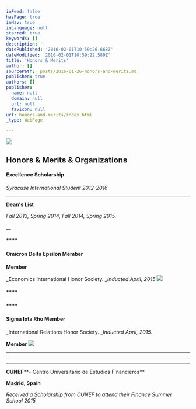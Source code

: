 ```yaml
---
inFeed: false
hasPage: true
inNav: true
inLanguage: null
starred: true
keywords: []
description: ''
datePublished: '2016-02-01T10:59:26.668Z'
dateModified: '2016-02-01T10:59:22.589Z'
title: 'Honors & Merits'
author: []
sourcePath: _posts/2016-01-26-honors-and-merits.md
published: true
authors: []
publisher:
  name: null
  domain: null
  url: null
  favicon: null
url: honors-and-merits/index.html
_type: WebPage

---
```

![](https://the-grid-user-content.s3-us-west-2.amazonaws.com/c98026b0-c703-4f63-84be-9814cff9f563.GIF)

## Honors & Merits & Organizations

#### **Excellence Scholarship**

_Syracuse International Student 2012-2016_

****

**Dean's List**

_Fall 2013, Spring 2014, Fall 2014, Spring 2015\._

__

#### ****

#### **Omicron Delta Epsilon Member**

**Member**

_Economics International Honor Society. __Inducted April, 2015_
![](https://s3-us-west-2.amazonaws.com/the-grid-img/p/b86ef838088f8a409b8d152db57e32a3aa478669.jpg)

#### ****

#### ****

#### **Sigma Iota Rho Member**

_International Relations Honor Society. __Inducted April, 2015\._

**Member**
![](https://s3-us-west-2.amazonaws.com/the-grid-img/p/c5a57121c6529fec42692f0a23b36702e0739428.jpg)

****

****

****

**CUNEF****- Centro Universitario de Estudios Financieros**

**Madrid, Spain**

_Received a Scholarship from CUNEF to attend their Finance Summer School 2015_